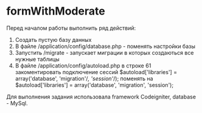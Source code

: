 # formWithModerate

Перед началом работы выполнить ряд действий:

1) Создать пустую базу данных
2) В файле /application/config/database.php - поменять настройки базы
3) Запустить /migrate - запускает миграции в которых создаються все нужные таблицы
4) В файле /application/config/autoload.php в строке 61 закоментировать подключение сессий
$autoload['libraries'] = array('database', 'migration'/*, 'session'*/);
поменять на $autoload['libraries'] = array('database', 'migration', 'session');

Для выполнения задания использовала framework Codeigniter, database - MySql.
